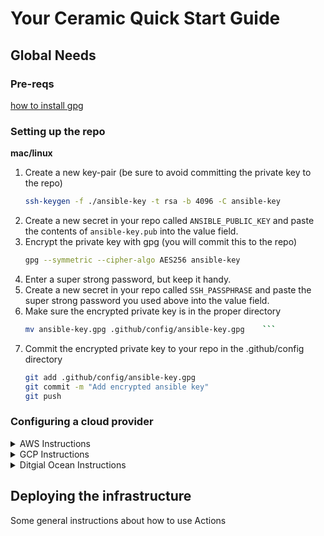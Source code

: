 # Your Ceramic Quick Start Guide


## Global Needs

### Pre-reqs
[how to install gpg](https://mikeross.xyz/gpg-without-gpgtools-on-mac/)

### Setting up the repo

**mac/linux**
1. Create a new key-pair (be sure to avoid committing the private key to the repo)
    ```bash
    ssh-keygen -f ./ansible-key -t rsa -b 4096 -C ansible-key
    ```
1. Create a new secret in your repo called `ANSIBLE_PUBLIC_KEY` and paste the contents of `ansible-key.pub` into the value field.
1. Encrypt the private key with gpg (you will commit this to the repo)
    ```bash
    gpg --symmetric --cipher-algo AES256 ansible-key
    ```
1. Enter a super strong password, but keep it handy.
1. Create a new secret in your repo called `SSH_PASSPHRASE` and paste the super strong password you used above into the value field.
1. Make sure the encrypted private key is in the proper directory
    ```bash
    mv ansible-key.gpg .github/config/ansible-key.gpg    ```
1. Commit the encrypted private key to your repo in the .github/config directory
    ```bash
    git add .github/config/ansible-key.gpg
    git commit -m "Add encrypted ansible key"
    git push
    ```

### Configuring a cloud provider

<details>
<summary>AWS Instructions</summary>
You need to set the following info from your aws account
That means you also need an aws account!

`AWS_ACCESS_KEY_ID`

`AWS_SECRET_ACCESS_KEY`
</details>

<details>
<summary>GCP Instructions</summary>
Not yet implemented
</details>

<details>
<summary>Ditgial Ocean Instructions</summary>
Not yet implemented
</details>

## Deploying the infrastructure

Some general instructions about how to use Actions

 
